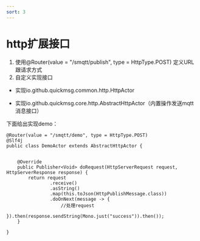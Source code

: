 ```yaml
---
sort: 3
---
```

# http扩展接口


1. 使用@Router(value = "/smqtt/publish", type = HttpType.POST) 定义URL跟请求方式
2. 自定义实现接口

  - 实现io.github.quickmsg.common.http.HttpActor

  - 实现io.github.quickmsg.core.http.AbstractHttpActor（内置操作发送mqtt消息接口）

下面给出实现demo：

```
@Router(value = "/smqtt/demo", type = HttpType.POST)
@Slf4j
public class DemoActor extends AbstractHttpActor {


    @Override
    public Publisher<Void> doRequest(HttpServerRequest request, HttpServerResponse response) {
        return request
                .receive()
                .asString()
                .map(this.toJson(HttpPublishMessage.class))
                .doOnNext(message -> {
                    //处理request
                }).then(response.sendString(Mono.just("success")).then());
    }

}
```